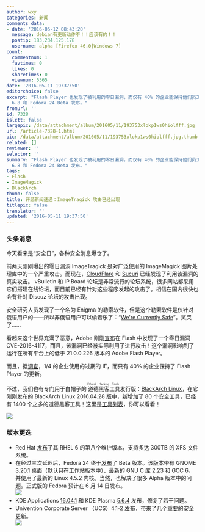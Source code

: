 ```yaml
---
author: wxy
categories: 新闻
comments_data:
- date: '2016-05-12 08:43:20'
  message: debian有更新动作不！！应该有的！！
  postip: 183.234.125.178
  username: alpha [Firefox 46.0|Windows 7]
count:
  commentnum: 1
  favtimes: 0
  likes: 0
  sharetimes: 0
  viewnum: 5365
date: '2016-05-11 19:37:50'
editorchoice: false
excerpt: "Flash Player 也发现了被利用的零日漏洞，而仅有 40% 的企业能保持他们员工的 Flash Player 是更新的；\r\nRHEL
  6.8 和 Fedora 24 Beta 发布。"
fromurl: ''
id: 7328
islctt: false
largepic: /data/attachment/album/201605/11/193753xlokp1ws0hiolfff.jpg
url: /article-7328-1.html
pic: /data/attachment/album/201605/11/193753xlokp1ws0hiolfff.jpg.thumb.jpg
related: []
reviewer: ''
selector: ''
summary: "Flash Player 也发现了被利用的零日漏洞，而仅有 40% 的企业能保持他们员工的 Flash Player 是更新的；\r\nRHEL
  6.8 和 Fedora 24 Beta 发布。"
tags:
- Flash
- ImageMagick
- BlackArch
thumb: false
title: 开源新闻速递：ImageTragick 攻击已经出现
titlepic: false
translator: ''
updated: '2016-05-11 19:37:50'
---
```


### 头条消息


今天看来是“安全日”，各种安全消息爆仓了。


前两天刚刚曝出的零日漏洞 ImageTragick 是对广泛使用的 ImageMagick 图片处理库中的一个严重攻击。而现在，[CloudFlare](https://blog.cloudflare.com/inside-imagetragick-the-real-payloads-being-used-to-hack-websites-2/) 和 [Sucuri](https://blog.sucuri.net/2016/05/analyzing-imagetragick-exploits-in-the-wild.html) 已经发现了利用该漏洞的真实攻击。 vBulletin 和 IP.Board 论坛是非常流行的论坛系统，很多网站都采用它们搭建在线论坛，而目前已经有针对这些程序发起的攻击了。相信在国内很快也会有针对 Discuz 论坛的攻击出现。


安全研究人员发现了一个名为 Enigma 的勒索软件，但是这个勒索软件是仅针对俄语用户的——所以非俄语用户可以偷着乐了：“[We're Currently Safe](http://news.softpedia.com/news/we-re-currently-safe-new-enigma-ransomware-targets-only-russian-users-503912.shtml)”。笑哭了……


看起来这个世界充满了恶意，Adobe 刚刚[宣布](https://helpx.adobe.com/security/products/flash-player/apsa16-02.html)在 Flash 中发现了一个零日漏洞 CVE-2016-4117，而且，该漏洞已经被实际利用了进行攻击！这个漏洞影响到了运行在所有平台上的低于 21.0.0.226 版本的 Adobe Flash Player。


而且，据[调查](https://duo.com/trusted-access-report-2016)，1/4 的企业使用的过期的 IE，而只有 40% 的企业保持了 Flash Player 的更新。


不过，我们也有专门用于白帽子的<ruby> 道德黑客工具 <rp>  （ </rp> <rt>  Ethical Hacking Tools </rt> <rp>  ） </rp></ruby>发行版：[BlackArch Linux](https://www.blackarch.org/)，在它刚刚发布的 BlackArch Linux 2016.04.28 版中，新增加了 80 个安全工具，已经有 1400 个之多的道德黑客工具！这里是[工具列表](https://www.blackarch.org/tools.html)，你可以看看！


![](/data/attachment/album/201605/11/193753xlokp1ws0hiolfff.jpg)


### 版本更迭


* Red Hat [发布](https://www.redhat.com/en/about/press-releases/latest-version-red-hat-enterprise-linux-6-brings-enhanced-security-management-and-monitoring-world%E2%80%99s-leading-enterprise-linux-platform)了其 RHEL 6 的第八个维护版本，支持多达 300TB 的 XFS 文件系统。
* 在经过三次延迟后，Fedora 24 终于[发布](https://fedoramagazine.org/fedora-24-beta-released/)了 Beta 版本。该版本带有 GNOME 3.20.1 桌面（默认只在工作站版本中）、最新的 GNU C 库 2.23 和 GCC 6，并使用了最新的 Linux 4.5.2 内核。当然，也解决了很多 Alpha 版本中的问题。正式版的 Fedora 预计在 6 月 14 日发布。  
![](/data/attachment/album/201605/11/193753k4bai7eqi2m2zyu2.jpg)
* KDE Applications [16.04.1](https://www.kde.org/announcements/announce-applications-16.04.1.php) 和 KDE Plasma [5.6.4](https://www.kde.org/announcements/plasma-5.6.4.php) 发布，修复了若干问题。
* Univention Corporate Server （UCS）4.1-2 [发布](http://forum.univention.de/viewtopic.php?f=54&t=5748&sid=cce0fbc41d9e1b4844f7384b308e5302)，带来了几个重要的安全更新。  
![](/data/attachment/album/201605/11/193753tstbs9pvrcjrums8.jpg)